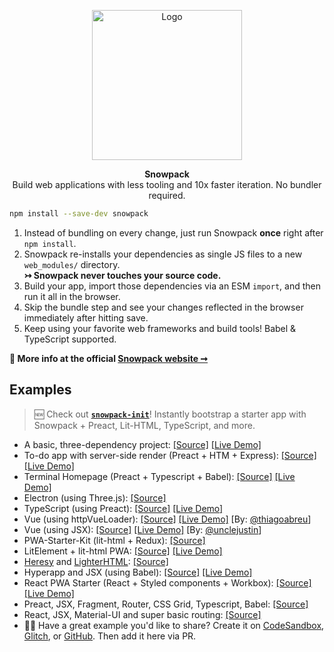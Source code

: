 <p align="center">
  <img alt="Logo" src="https://www.snowpack.dev/img/logo.png" height="240">
</p>

<p align="center">
   <strong>Snowpack</strong><br/> Build web applications with less tooling and 10x faster iteration. No bundler required.
</p>

```bash
npm install --save-dev snowpack
```

1. Instead of bundling on every change, just run Snowpack **once** right after `npm install`.
2. Snowpack re-installs your dependencies as single JS files to a new `web_modules/` directory.  
**↣ Snowpack never touches your source code.**
3. Build your app, import those dependencies via an ESM `import`, and then run it all in the browser.
4. Skip the bundle step and see your changes reflected in the browser immediately after hitting save.
5. Keep using your favorite web frameworks and build tools! Babel & TypeScript supported.

**💁 More info at the official [Snowpack website ➞](https://snowpack.dev)**

## Examples

> 🆕 Check out **[`snowpack-init`](https://github.com/pikapkg/snowpack-init)**! Instantly bootstrap a starter app with Snowpack + Preact, Lit-HTML, TypeScript, and more.

- A basic, three-dependency project: [[Source]](https://glitch.com/edit/#!/pika-web-example-simple) [[Live Demo]](https://pika-web-example-simple.glitch.me/)
- To-do app with server-side render (Preact + HTM + Express): [[Source]](https://github.com/beejunk/universal-pika-example) [[Live Demo]](https://safe-everglades-56846.herokuapp.com/)
- Terminal Homepage (Preact + Typescript + Babel): [[Source]](https://github.com/ndom91/terminal-homepage) [[Live Demo]](https://termy.netlify.com)
- Electron (using Three.js): [[Source]](https://github.com/br3tt/electron-three)
- TypeScript (using Preact): [[Source]](https://glitch.com/edit/#!/pika-web-ts-preact) [[Live Demo]](https://pika-web-ts-preact.glitch.me/)
- Vue (using httpVueLoader): [[Source]](https://glitch.com/edit/#!/pika-web-vue-httpvueloader) [[Live Demo]](https://pika-web-vue-httpvueloader.glitch.me/) [By: [@thiagoabreu](https://github.com/thiagoabreu)]
- Vue (using JSX): [[Source]](https://gitlab.com/unclejustin/snowpack-vue) [[Live Demo]](https://snowpack-vue.netlify.com/) [By: [@unclejustin](https://gitlab.com/unclejustin)]
- PWA-Starter-Kit (lit-html + Redux): [[Source]](https://github.com/Polymer/pwa-starter-kit/issues/339)
- LitElement + lit-html PWA: [[Source]](https://github.com/thepassle/reddit-pwa) [[Live Demo]](https://angry-turing-4769b3.netlify.com/)
- [Heresy](https://github.com/WebReflection/heresy) and [LighterHTML](https://github.com/WebReflection/lighterhtml): [[Source]](https://github.com/AhnafCodes/SAltEnv/)
- Hyperapp and JSX (using Babel): [[Source]](https://github.com/Monchi/snowpack-hyperapp) [[Live Demo]](https://snowpack-hyperapp.netlify.com/)
- React PWA Starter (React + Styled components + Workbox): [[Source]](https://github.com/matthoffner/es-react-pwa) [[Live Demo]](https://es-react-pwa.netlify.com/)
- Preact, JSX, Fragment, Router, CSS Grid, Typescript, Babel: [[Source]](https://github.com/crra/snowpack-doodle)
- React, JSX, Material-UI and super basic routing: [[Source]](https://github.com/jmetev1/snowpackJSXreact)
- 🙋‍♀️ Have a great example you'd like to share? Create it on [CodeSandbox](https://codesandbox.io/), [Glitch](https://glitch.com), or [GitHub](https://github.com/new). Then add it here via PR.
